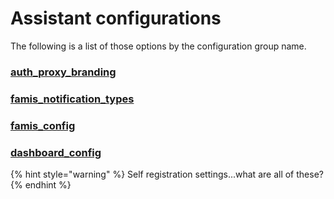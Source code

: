 # Assistant configurations

The following is a list of those options by the configuration group name.

### [auth\_proxy\_branding](auth\_proxy\_branding.md)

### [famis\_notification\_types](famis\_notification\_types.md)

### [famis\_config](famis\_config.md)

### [dashboard\_config](dashboard\_config.md)

{% hint style="warning" %}
Self registration settings...what are all of these?
{% endhint %}
